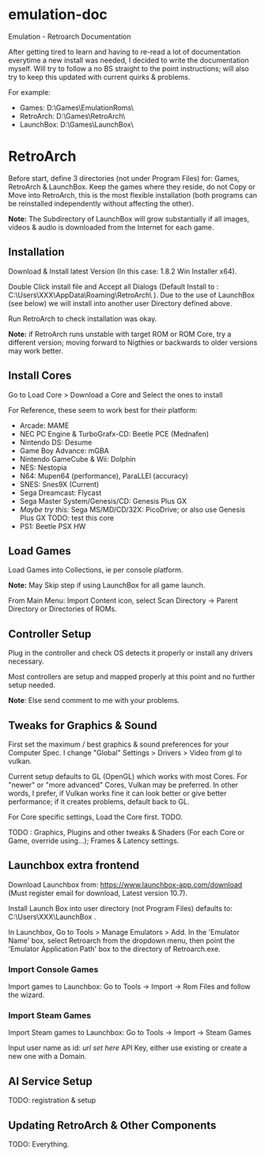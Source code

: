 # emulation-doc
Emulation - Retroarch Documentation

After getting tired to learn and having to re-read a lot of documentation everytime a new install was needed, I decided to write the documentation myself. Will try to follow a no BS straight to the point instructions; will also try to keep this updated with current quirks & problems.

For example:

- Games: D:\Games\EmulationRoms\
- RetroArch: D:\Games\RetroArch\
- LaunchBox: D:\Games\LaunchBox\

# RetroArch

Before start, define 3 directories (not under Program Files) for: Games, RetroArch & LaunchBox. Keep the games where they reside, do not Copy or Move into RetroArch, this is the most flexible installation (both programs can be reinstalled independently without affecting the other).

__Note:__ The Subdirectory of LaunchBox will grow substantially if all images, videos & audio is downloaded from the Internet for each game.

## Installation

Download & Install latest Version (In this case: 1.8.2 Win Installer x64).

Double Click install file and Accept all Dialogs (Default Install to : C:\Users\XXX\AppData\Roaming\RetroArch\ ). Due to the use of LaunchBox (see below) we will install into another user Directory defined above.

Run RetroArch to check installation was okay.

__Note:__ if RetroArch runs unstable with target ROM or ROM Core, try a different version; moving forward to Nigthies or backwards to older versions may work better.

## Install Cores

Go to Load Core > Download a Core and Select the ones to install

For Reference, these seem to work best for their platform:

- Arcade: MAME
- NEC PC Engine & TurboGrafx-CD: Beetle PCE (Mednafen)
- Nintendo DS: Desume
- Game Boy Advance: mGBA
- Nintendo GameCube & Wii: Dolphin
- NES: Nestopia
- N64: Mupen64 (performance), ParaLLEl (accuracy)
- SNES: Snes9X (Current)
- Sega Dreamcast: Flycast
- Sega Master System/Genesis/CD: Genesis Plus GX
- *Maybe try this:* Sega MS/MD/CD/32X: PicoDrive; or also use Genesis Plus GX TODO: test this core
- PS1: Beetle PSX HW

## Load Games

Load Games into Collections, ie per console platform.

__Note:__ May Skip step if using LaunchBox for all game launch.

From Main Menu: Import Content icon, select Scan Directory -> Parent Directory or Directories of ROMs.

## Controller Setup

Plug in the controller and check OS detects it properly or install any drivers necessary.

Most controllers are setup and mapped properly at this point and no further setup needed. 

__Note__: Else send comment to me with your problems.

## Tweaks for Graphics & Sound

First set the maximum / best graphics & sound preferences for your Computer Spec. I change "Global" Settings > Drivers > Video from  gl to vulkan.

Current setup defaults to GL (OpenGL) which works with most Cores. For "newer" or "more advanced" Cores, Vulkan may be preferred. In other words, I prefer, if Vulkan works fine it can look better or give better performance; if it creates problems, default back to GL.

For Core specific settings, Load the Core first. TODO.

TODO : Graphics, Plugins and other tweaks & Shaders (For each Core or Game, override using...); Frames & Latency settings.

## Launchbox extra frontend

Download Launchbox from: <https://www.launchbox-app.com/download> (Must register email for download, Latest version 10.7).

Install Launch Box into user directory (not Program Files) defaults to: C:\Users\XXX\LaunchBox .

In Launchbox, Go to Tools > Manage Emulators > Add. In the 'Emulator Name' box, select Retroarch from the dropdown menu, then point the 'Emulator Application Path' box to the directory of Retroarch.exe.

### Import Console Games

Import games to Launchbox: Go to Tools -> Import -> Rom Files and follow the wizard.

### Import Steam Games

Import Steam games to Launchbox: Go to Tools -> Import -> Steam Games

Input user name as id: *url set here*
API Key, either use existing or create a new one with a Domain.

## AI Service Setup 

TODO: registration & setup


## Updating RetroArch & Other Components

TODO: Everything.